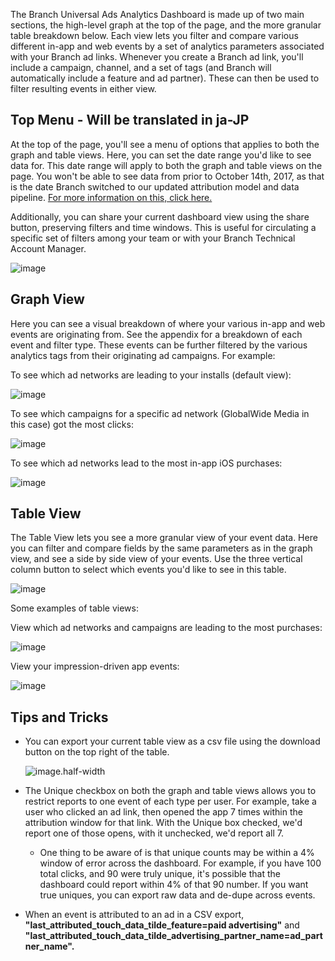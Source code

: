 The Branch Universal Ads Analytics Dashboard is made up of two main sections, the high-level graph at the top of the page, and the more granular table breakdown below. Each view lets you filter and compare various different in-app and web events by a set of analytics parameters associated with your Branch ad links. Whenever you create a Branch ad link, you'll include a campaign, channel, and a set of tags (and Branch will automatically include a feature and ad partner). These can then be used to filter resulting events in either view.

## Top Menu  - Will be translated in ja-JP

At the top of the page, you'll see a menu of options that applies to both the graph and table views. Here, you can set the date range you'd like to see data for. This date range will apply to both the graph and table views on the page. You won't be able to see data from prior to October 14th, 2017, as that is the date Branch switched to our updated attribution model and data pipeline. [For more information on this, click here.](/dashboard/people-based-attribution/#cutoff-date)

Additionally, you can share your current dashboard view using the share button, preserving filters and time windows. This is useful for circulating a specific set of filters among your team or with your Branch Technical Account Manager.

![image](/_assets/img/pages/analytics/paid-ads0.png)


## Graph View

Here you can see a visual breakdown of where your various in-app and web events are originating from. See the appendix for a breakdown of each event and filter type. These events can be further filtered by the various analytics tags from their originating ad campaigns. For example:

To see which ad networks are leading to your installs (default view):

![image](/_assets/img/pages/analytics/paid-ads1.png)


To see which campaigns for a specific ad network (GlobalWide Media in this case) got the most clicks:

![image](/_assets/img/pages/analytics/paid-ads2.png)


To see which ad networks lead to the most in-app iOS purchases:

![image](/_assets/img/pages/analytics/paid-ads3.png)


## Table View

The Table View lets you see a more granular view of your event data. Here you can filter and compare fields by the same parameters as in the graph view, and see a side by side view of your events. Use the three vertical column button to select which events you'd like to see in this table.

![image](/_assets/img/pages/analytics/paid-ads4.png)


Some examples of table views:

View which ad networks and campaigns are leading to the most purchases:

![image](/_assets/img/pages/analytics/paid-ads5.png)


View your impression-driven app events:

![image](/_assets/img/pages/analytics/paid-ads6.png)


## Tips and Tricks

- You can export your current table view as a csv file using the download button on the top right of the table.

	![image.half-width](/_assets/img/pages/analytics/paid-ads7.png)

- The Unique checkbox on both the graph and table views allows you to restrict reports to one event of each type per user. For example, take a user who clicked an ad link, then opened the app 7 times within the attribution window for that link. With the Unique box checked, we'd report one of those opens, with it unchecked, we'd report all 7.
	- One thing to be aware of is that unique counts may be within a 4% window of error across the dashboard. For example, if you have 100 total clicks, and 90 were truly unique, it's possible that the dashboard could report within 4% of that 90 number. If you want true uniques, you can export raw data and de-dupe across events.

- When an event is attributed to an ad in a CSV export, **"last_attributed_touch_data_tilde_feature=paid advertising"** and **"last_attributed_touch_data_tilde_advertising_partner_name=ad_partner_name".**
